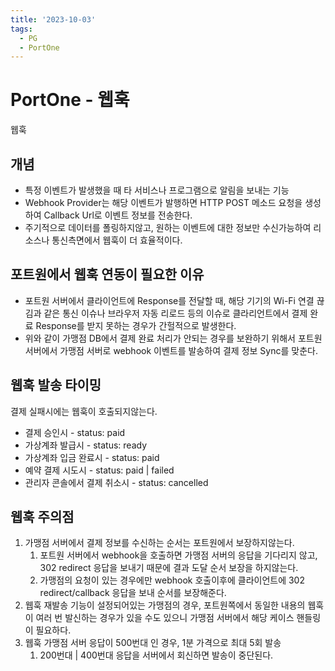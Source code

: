 ```yaml
---
title: '2023-10-03'
tags:
  - PG
  - PortOne
---
```

# PortOne - 웹훅
웹훅
## 개념
- 특정 이벤트가 발생했을 때 타 서비스나 프로그램으로 알림을 보내는 기능
- Webhook Provider는 해당 이벤트가 발행하면 HTTP POST 메소드 요청을 생성하여 Callback Url로 이벤트 정보를 전송한다.
- 주기적으로 데이터를 폴링하지않고, 원하는 이벤트에 대한 정보만 수신가능하여 리소스나 통신측면에서 웹훅이 더 효율적이다.

## 포트원에서 웹훅 연동이 필요한 이유
- 포트원 서버에서 클라이언트에 Response를 전달할 때, 해당 기기의 Wi-Fi 연결 끊김과 같은 통신 이슈나 브라우저 자동 리로드 등의 이슈로 클라리언트에서 결제 완료 Response를 받지 못하는 경우가 간헐적으로 발생한다.
- 위와 같이 가맹점 DB에서 결제 완료 처리가 안되는 경우를 보완하기 위해서 포트원 서버에서 가맹점 서버로 webhook 이벤트를 발송하여 결제 정보 Sync를 맞춘다.

## 웹훅 발송 타이밍
결제 실패시에는 웹훅이 호출되지않는다.
- 결제 승인시 - status: paid
- 가상계좌 발급시 - status: ready
- 가상계좌 입금 완료시 - status: paid
- 예약 결제 시도시 - status: paid | failed
- 관리자 콘솔에서 결제 취소시 - status: cancelled

## 웹훅 주의점
1. 가맹점 서버에서 결제 정보를 수신하는 순서는 포트원에서 보장하지않는다.
   	1. 포트원 서버에서 webhook을 호출하면 가맹점 서버의 응답을 기다리지 않고, 302 redirect 응답을 보내기 때문에 결과 도달 순서 보장을 하지않는다. 
   	2. 가맹점의 요청이 있는 경우에만 webhook 호출이후에 클라이언트에 302 redirect/callback 응답을 보내 순서를 보장해준다.
2. 웹훅 재발송 기능이 설정되어있는 가맹점의 경우, 포트원쪽에서 동일한 내용의 웹훅이 여러 번 발신하는 경우가 있을 수도 있으니 가맹점 서버에서 해당 케이스 핸들링이 필요하다.
3. 웹훅 가맹점 서버 응답이 500번대 인 경우, 1분 가격으로 최대 5회 발송
    1. 200번대 | 400번대 응답을 서버에서 회신하면 발송이 중단된다.